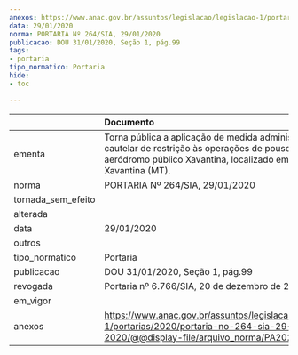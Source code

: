 ```yaml
---
anexos: https://www.anac.gov.br/assuntos/legislacao/legislacao-1/portarias/2020/portaria-no-264-sia-29-01-2020/@@display-file/arquivo_norma/PA2020-0264.pdf
data: 29/01/2020
norma: PORTARIA Nº 264/SIA, 29/01/2020
publicacao: DOU 31/01/2020, Seção 1, pág.99
tags:
- portaria
tipo_normatico: Portaria
hide: 
- toc 
 
---
```


|                    | Documento                                                                                                                                                         |
|:-------------------|:------------------------------------------------------------------------------------------------------------------------------------------------------------------|
| ementa             | Torna pública a aplicação de medida administrativa cautelar de restrição às operações de pouso no aeródromo público Xavantina, localizado em Nova Xavantina (MT). |
| norma              | PORTARIA Nº 264/SIA, 29/01/2020                                                                                                                                   |
| tornada_sem_efeito |                                                                                                                                                                   |
| alterada           |                                                                                                                                                                   |
| data               | 29/01/2020                                                                                                                                                        |
| outros             |                                                                                                                                                                   |
| tipo_normatico     | Portaria                                                                                                                                                          |
| publicacao         | DOU 31/01/2020, Seção 1, pág.99                                                                                                                                   |
| revogada           | Portaria nº 6.766/SIA, 20 de dezembro de 2021.                                                                                                                    |
| em_vigor           |                                                                                                                                                                   |
| anexos             | https://www.anac.gov.br/assuntos/legislacao/legislacao-1/portarias/2020/portaria-no-264-sia-29-01-2020/@@display-file/arquivo_norma/PA2020-0264.pdf               |